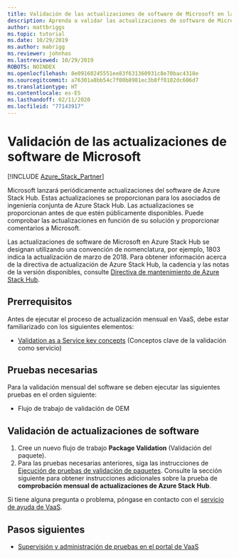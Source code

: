 ```yaml
---
title: Validación de las actualizaciones de software de Microsoft en la validación como servicio de Azure Stack Hub
description: Aprenda a validar las actualizaciones de software de Microsoft con la validación como servicio.
author: mattbriggs
ms.topic: tutorial
ms.date: 10/29/2019
ms.author: mabrigg
ms.reviewer: johnhas
ms.lastreviewed: 10/29/2019
ROBOTS: NOINDEX
ms.openlocfilehash: 8e09160245551ee83f631360931c8e70bac4318e
ms.sourcegitcommit: a76301a8bb54c7f00b8981ec3b8ff0182dc606d7
ms.translationtype: HT
ms.contentlocale: es-ES
ms.lasthandoff: 02/11/2020
ms.locfileid: "77143917"
---
```

# <a name="validate-software-updates-from-microsoft"></a>Validación de las actualizaciones de software de Microsoft

[!INCLUDE [Azure_Stack_Partner](./includes/azure-stack-partner-appliesto.md)]

Microsoft lanzará periódicamente actualizaciones del software de Azure Stack Hub. Estas actualizaciones se proporcionan para los asociados de ingeniería conjunta de Azure Stack Hub. Las actualizaciones se proporcionan antes de que estén públicamente disponibles. Puede comprobar las actualizaciones en función de su solución y proporcionar comentarios a Microsoft.

Las actualizaciones de software de Microsoft en Azure Stack Hub se designan utilizando una convención de nomenclatura, por ejemplo, 1803 indica la actualización de marzo de 2018. Para obtener información acerca de la directiva de actualización de Azure Stack Hub, la cadencia y las notas de la versión disponibles, consulte [Directiva de mantenimiento de Azure Stack Hub](../operator/azure-stack-servicing-policy.md).

## <a name="prerequisites"></a>Prerrequisitos

Antes de ejecutar el proceso de actualización mensual en VaaS, debe estar familiarizado con los siguientes elementos:

- [Validation as a Service key concepts](azure-stack-vaas-key-concepts.md) (Conceptos clave de la validación como servicio)

## <a name="required-tests"></a>Pruebas necesarias

Para la validación mensual del software se deben ejecutar las siguientes pruebas en el orden siguiente:

- Flujo de trabajo de validación de OEM

## <a name="validating-software-updates"></a>Validación de actualizaciones de software

1. Cree un nuevo flujo de trabajo **Package Validation** (Validación del paquete).
1. Para las pruebas necesarias anteriores, siga las instrucciones de [Ejecución de pruebas de validación de paquetes](azure-stack-vaas-validate-oem-package.md#run-package-validation-tests). Consulte la sección siguiente para obtener instrucciones adicionales sobre la prueba de **comprobación mensual de actualizaciones de Azure Stack Hub**.

Si tiene alguna pregunta o problema, póngase en contacto con el [servicio de ayuda de VaaS](mailto:vaashelp@microsoft.com).

## <a name="next-steps"></a>Pasos siguientes

- [Supervisión y administración de pruebas en el portal de VaaS](azure-stack-vaas-monitor-test.md)